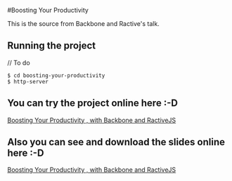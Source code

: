 #Boosting Your Productivity

This is the source from Backbone and Ractive's talk.

## Running the project

// To do

    $ cd boosting-your-productivity
    $ http-server

## You can try the project online here :-D
[Boosting Your Productivity , with Backbone and RactiveJS](http://zigolis.github.io/backbone-hello-mundo-rest/)

## Also you can see and download the slides online here :-D
[Boosting Your Productivity , with Backbone and RactiveJS](http://zigolis.github.io/backbone-hello-mundo-rest/)
